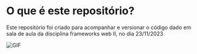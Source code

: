# O que é este repositório?

Este repositório foi criado para acompanhar e versionar o código dado em sala de aula da disciplina frameworks web II, no dia 23/11/2023

![GIF]([https://media.giphy.com/media/VePtB3roynxfLYicuV/giphy.gif])
